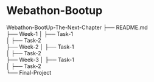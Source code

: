 # Webathon-Bootup

Webathon-BootUp-The-Next-Chapter
├── README.md  
├── Week-1
│   ├── Task-1  
│   ├── Task-2  
├── Week-2 
│   ├── Task-1  
│   ├── Task-2  
├── Week-3 
│   ├── Task-1  
│   ├── Task-2  
└── Final-Project  

